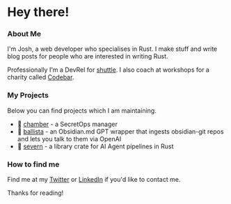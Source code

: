 # Hey there! 

### About Me
I'm Josh, a web developer who specialises in Rust. I make stuff and write blog posts for people who are interested in writing Rust.

Professionally I'm a DevRel for [shuttle](https://www.shuttle.rs). I also coach at workshops for a charity called [Codebar](https://codebar.io/).

### My Projects
Below you can find projects which I am maintaining.
- 🦀 [chamber](https://www.github.com/joshua-mo-143/chamber) - a SecretOps manager
- 🦀 [ballista](https://www.github.com/joshua-mo-143/ballista) - an Obsidian.md GPT wrapper that ingests obsidian-git repos and lets you talk to them via OpenAI
- 🦀 [severn](https://www.github.com/joshua-mo-143/severn) - a library crate for AI Agent pipelines in Rust

### How to find me
Find me at my [Twitter](https://twitter.com/joshmo_dev) or [LinkedIn](https://www.linkedin.com/in/joshua-mo-4146aa220/) if you'd like to contact me.

Thanks for reading!
